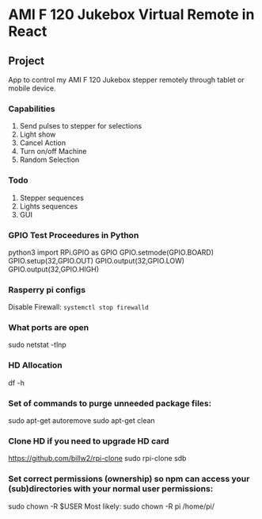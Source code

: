# AMI F 120 Jukebox Virtual Remote in React

## Project

App to control my AMI F 120 Jukebox stepper remotely through tablet or mobile device. 

### Capabilities

1. Send pulses to stepper for selections
2. Light show
3. Cancel Action
4. Turn on/off Machine
5. Random Selection

### Todo

1. Stepper sequences
2. Lights sequences
3. GUI

###  GPIO Test Proceedures in Python
python3
import RPi.GPIO as GPIO
GPIO.setmode(GPIO.BOARD)
GPIO.setup(32,GPIO.OUT)
GPIO.output(32,GPIO.LOW)
GPIO.output(32,GPIO.HIGH)
### Rasperry pi configs
Disable Firewall: 
```systemctl stop firewalld```
### What ports are open
sudo netstat -tlnp
### HD Allocation
 df -h
### Set of commands to purge unneeded package files:
sudo apt-get autoremove
sudo apt-get clean

### Clone HD if you need to upgrade HD card
https://github.com/billw2/rpi-clone
sudo rpi-clone sdb
### Set correct permissions (ownership) so npm can access your (sub)directories with your normal user permissions:

sudo chown -R $USER <directory>
Most likely: sudo chown -R pi /home/pi/